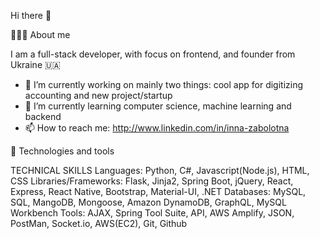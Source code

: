 Hi there 👋

👩🏻‍💻 About me

I am a full-stack developer, with focus on frontend, and founder from Ukraine 🇺🇦 

* 🔭 I’m currently working on mainly two things: cool app for digitizing accounting and new project/startup
* 🌱 I’m currently learning computer science, machine learning and backend
* 📫 How to reach me: 
 http://www.linkedin.com/in/inna-zabolotna

🔧 Technologies and tools

TECHNICAL SKILLS
Languages: Python, C#, Javascript(Node.js), HTML, CSS
Libraries/Frameworks: Flask, Jinja2, Spring Boot, jQuery, React, Express, React Native, Bootstrap, Material-UI, .NET
Databases: MySQL, SQL, MangoDB, Mongoose, Amazon DynamoDB,  GraphQL,  MySQL Workbench
Tools: AJAX, Spring Tool Suite, API, AWS Amplify, JSON, PostMan, Socket.io, AWS(EC2), Git, Github 


